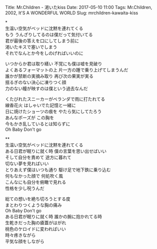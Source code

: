 Title: Mr.Children - 渇いたkiss
Date: 2017-05-10 11:00
Tags: Mr.Children, 2002, It'S A WONDERFUL WORLD
Slug: mrchildren-kawaita-kiss


\*  
生温い空気がベッドに沈黙を連れてくる  
もう うんざりしてるのは僕だって気付いてる  
君が最後の答えを口にしてしまう前に  
渇いたキスで塞いでしまう  
それでなんとか今をしのげればいいのに  
  
いつからか君は取り繕い 不覚にも僕は嘘を見破り  
よくあるフォーマットの上 片一方の踵で乗り上げてしまうんだ  
誰かが禁断の実摘み取り 再び次の果実が実る  
揺るぎのない決心に凍りつく顔  
力のない瞳が映すのは僕という過去なんだ  
  
くたびれたスニーカーがベランダで雨に打たれてる  
線香花火 はしゃいでた記憶と一緒に  
日に焼けたショーツの痕を やたら気にしてたろう  
あんなポーズが この胸を  
今もかき乱しているとは知らずに  
Oh Baby Don't go  
  
\**  
生温い空気がベッドに沈黙を連れてくる  
ある日君が眠りに就く時 僕の言葉を思い出せばいい  
そして自分を責めて 途方に暮れて  
切ない夢を見ればいい  
とりあえず僕はいつも通り 駆け足で地下鉄に乗り込む  
何もなかった顔で 何処吹く風  
こんなにも自分を俯瞰で見れる  
性格を少し呪うんだ  
  
総ての想いを絶ち切ろうとする度  
まとわりつくような胸の痛み  
Oh Baby Don't go  
ある日君が眠りに就く時 誰かの腕に抱かれてる時  
生乾きだった胸の瘡蓋がはがれ  
桃色のケロイドに変わればいい  
時々疼きながら  
平気な顔をしながら  
